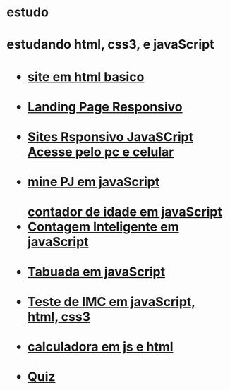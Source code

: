 # estudo


<script>
    const projetos = [

 {       
url: '<a  href="https://GabrielErick1.github.io/estudo/htmlsite/siteteste/">site em html basico</a>'
 },

{
url: '<a href="https://GabrielErick1.github.io/estudo/htmlsite/site/">Landing Page Responsivo</a>'
},

{
url: '<a href="https://GabrielErick1.github.io/estudo/htmlsite/sitenv/">Sites Rsponsivo JavaSCript Acesse pelo pc e celular</a>'
},

{
url: '<a href="https://GabrielErick1.github.io/estudo/javaScript/projeto/">mine PJ em javaScript</a>'
},
{
url: '<a href="https://GabrielErick1.github.io/estudo/javaScript/projeto1/">contador de idade em javaScript</a>'
},

{
<a 'href="https://GabrielErick1.github.io/estudo/javaScript/projeto2/">Contagem Inteligente em javaScript</a>'
},

{
url: '<a href="https://GabrielErick1.github.io/estudo/javaScript/projeto3/">Tabuada em javaScript</a>'
},

{
url: '<a href="https://GabrielErick1.github.io/estudo/javaScript/testedeobsidade/">Teste de IMC em javaScript, html, css3</a>'
},

{
url: '<a href="https://GabrielErick1.github.io/estudo/javaScript/calculadora/">calculadora em js e html</a>'
},

{
url: '<a href="https://GabrielErick1.github.io/estudo/quiz/">Quiz</a>'
},
    ]

</script>
<h1>estudando html, css3, e javaScript<h1>


<nav>
<ul>
<li>
<a  href="https://GabrielErick1.github.io/estudo/htmlsite/siteteste/">site em html basico</a>
</li>
<br>
<li>
<a href="https://GabrielErick1.github.io/estudo/htmlsite/site/">Landing Page Responsivo</a>
</li>
<br>
<li>
<a href="https://GabrielErick1.github.io/estudo/htmlsite/sitenv/">Sites Rsponsivo JavaSCript Acesse pelo pc e celular</a>
</li>
<br>
<li>
<a href="https://GabrielErick1.github.io/estudo/javaScript/projeto/">mine PJ em javaScript</a>
</li>
<br>
<a href="https://GabrielErick1.github.io/estudo/javaScript/projeto1/">contador de idade em javaScript</a>
</li>
<br>
<li>
<a href="https://GabrielErick1.github.io/estudo/javaScript/projeto2/">Contagem Inteligente em javaScript</a>
</li>
<br>
<li>
<a href="https://GabrielErick1.github.io/estudo/javaScript/projeto3/">Tabuada em javaScript</a>
</li>
<br>
<li>
<a href="https://GabrielErick1.github.io/estudo/javaScript/testedeobsidade/">Teste de IMC em javaScript, html, css3</a>
</li>
<br>
<li>
<a href="https://GabrielErick1.github.io/estudo/javaScript/calculadora/">calculadora em js e html</a>
</li>
<br>
<li>
<a href="https://GabrielErick1.github.io/estudo/quiz/">Quiz</a>
</li>
</ul>
</nav>